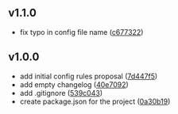 
## v1.1.0
- fix typo in config file name ([c677322](https://github.com/AirHelp/sass-lint-config-airhelp/commit/c677322135a0976ee83c4888f26d6e3f356e2ad1))

## v1.0.0
- add initial config rules proposal ([7d447f5](https://github.com/AirHelp/sass-lint-config-airhelp/commit/7d447f5e52f95590b314c87bb088c2965a8a1d63))
- add empty changelog ([40e7092](https://github.com/AirHelp/sass-lint-config-airhelp/commit/40e70921817e89fc4b328a077e89749a36f8b250))
- add .gitignore ([539c043](https://github.com/AirHelp/sass-lint-config-airhelp/commit/539c0430aab97cce21ab8fc75fc47bc7c0936b52))
- create package.json for the project ([0a30b19](https://github.com/AirHelp/sass-lint-config-airhelp/commit/0a30b199586b6481cb8309d514f62d5ddb533431))
